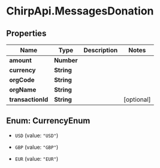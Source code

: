 # ChirpApi.MessagesDonation

## Properties
Name | Type | Description | Notes
------------ | ------------- | ------------- | -------------
**amount** | **Number** |  | 
**currency** | **String** |  | 
**orgCode** | **String** |  | 
**orgName** | **String** |  | 
**transactionId** | **String** |  | [optional] 


<a name="CurrencyEnum"></a>
## Enum: CurrencyEnum


* `USD` (value: `"USD"`)

* `GBP` (value: `"GBP"`)

* `EUR` (value: `"EUR"`)





